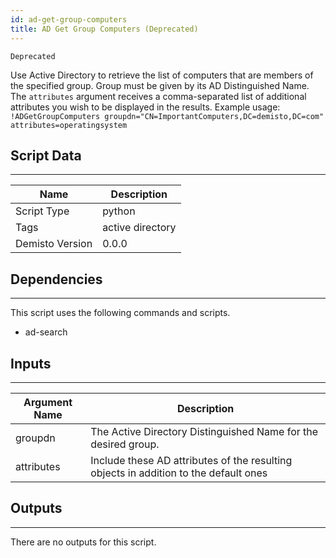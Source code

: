 ```yaml
---
id: ad-get-group-computers
title: AD Get Group Computers (Deprecated)
---
```


`Deprecated`

Use Active Directory to retrieve the list of computers that are members of the specified group. Group must be given by its AD Distinguished Name. The `attributes` argument receives a comma-separated list of additional attributes you wish to be displayed in the results.
Example usage: `!ADGetGroupComputers groupdn="CN=ImportantComputers,DC=demisto,DC=com" attributes=operatingsystem` 

## Script Data
---

| **Name** | **Description** |
| --- | --- |
| Script Type | python |
| Tags | active directory |
| Demisto Version | 0.0.0 |

## Dependencies
---
This script uses the following commands and scripts.
* ad-search

## Inputs
---

| **Argument Name** | **Description** |
| --- | --- |
| groupdn | The Active Directory Distinguished Name for the desired group. |
| attributes | Include these AD attributes of the resulting objects in addition to the default ones |

## Outputs
---
There are no outputs for this script. 
